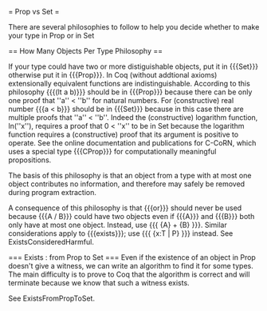 = Prop vs Set =

There are several philosophies to follow to help you decide whether to make your type in Prop or in Set

== How Many Objects Per Type Philosophy ==

If your type could have two or more distiguishable objects, put it in {{{Set}}} otherwise put it in {{{Prop}}}.  In Coq (without addtional axioms) extensionally equivalent functions are indistinguishable. According to this philosophy {{{(lt a b)}}} should be in {{{Prop}}} because there can be only one proof that ''a'' < ''b'' for natural numbers.  For (constructive) real number {{{a < b}}} should be in {{{Set}}} because in this case there are multiple proofs that ''a'' < ''b''.  Indeed the (constructive) logarithm function, ln(''x''), requires a proof that 0 < ''x'' to be in Set because the logarithm function requires a (constructive) proof that its argument is positive to operate.  See the online documentation and publications for C-CoRN, which uses a special type {{{CProp}}} for computationally meaningful propositions.

The basis of this philosophy is that an object from a type with at most one object contributes no information, and therefore may safely be removed during program extraction.

A consequence of this philosophy is that {{{or}}} should never be used because {{{A \/ B}}} could have two objects even if {{{A}}} and {{{B}}} both only have at most one object.  Instead, use {{{ {A} + {B} }}}.  Similar considerations apply to {{{exists}}}; use {{{ {x:T | P} }}} instead. See ExistsConsideredHarmful.

=== Exists : from Prop to Set ===
Even if the existence of an object in Prop doesn't give a witness, we can write an algorithm to find it for some types.
The main difficulty is to prove to Coq that the algorithm is correct and will terminate because we know that such a witness exists.

See ExistsFromPropToSet.
